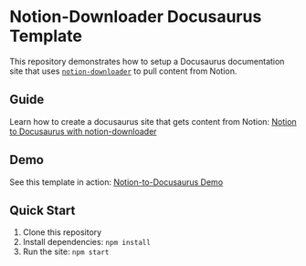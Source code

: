 # Notion-Downloader Docusaurus Template

This repository demonstrates how to setup a Docusaurus documentation site that uses [`notion-downloader`](https://github.com/FranciscoMoretti/notion-downloader) to pull content from Notion.

## Guide 

Learn how to create a docusaurus site that gets content from Notion:
[Notion to Docusaurus with notion-downloader](https://downloader.franciscomoretti.com/docs/guide/docusaurus)


## Demo

See this template in action: [Notion-to-Docusaurus Demo](https://notion-docusaurus.vercel.app/)


## Quick Start

1. Clone this repository
2. Install dependencies: `npm install`
3. Run the site: `npm start`
